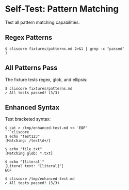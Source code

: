 # Self-Test: Pattern Matching

Test all pattern matching capabilities.

## Regex Patterns

```cliscore
$ cliscore fixtures/patterns.md 2>&1 | grep -c "passed"
1
```

## All Patterns Pass

The fixture tests regex, glob, and ellipsis:

```cliscore
$ cliscore fixtures/patterns.md
✓ All tests passed! (3/3)
```

## Enhanced Syntax

Test bracketed syntax:

```cliscore
$ cat > /tmp/enhanced-test.md << 'EOF'
```cliscore
$ echo "test123"
[Matching: /test\d+/]

$ echo "file.txt"
[Matching glob: *.txt]

$ echo "[literal]"
[Literal text: "[literal]"]
EOF
```

```cliscore
$ cliscore /tmp/enhanced-test.md
✓ All tests passed! (3/3)
```
